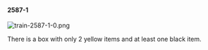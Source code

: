 #### 2587-1
![train-2587-1-0.png](https://github.com/lil-lab/nlvr/raw/master/nlvr/train/images/27/train-2587-1-0.png "train-2587-1-0.png")

There is a box with only 2 yellow items and at least one black item.